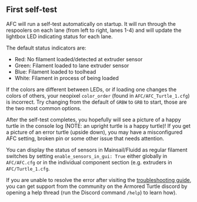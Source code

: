 ## First self-test

AFC will run a self-test automatically on startup. It will run through the respoolers on each lane (from left to right,
lanes 1-4) and will update the lightbox LED indicating status for each lane.

The default status indicators are:

- Red: No filament loaded/detected at extruder sensor
- Green: Filament loaded to lane extruder sensor
- Blue: Filament loaded to toolhead
- White: Filament in process of being loaded

If the colors are different between LEDs, or if loading one changes the colors of others, your neopixel
`color_order` (found in `AFC/AFC_Turtle_1.cfg`) is incorrect. Try changing from the default of `GRBW` to `GRB`
to start, those are the two most common options.

After the self-test completes, you hopefully will see a picture of a happy turtle in the console log (NOTE: an upright
turtle is a happy turtle)! If you get a picture of an error turtle (upside down), you may have a misconfigured AFC
setting, broken pin or some other issue that needs attention.

You can display the status of sensors in Mainsail/Fluidd as regular filament switches by setting
`enable_sensors_in_gui: True` either globally in `AFC/AFC.cfg` or in the individual component section (e.g.
extruders in `AFC/Turtle_1.cfg`.

If you are unable to resolve the error after visiting
the [troubleshooting guide](../../troubleshooting/troubleshooting.md),
you can get support from the community on the Armored Turtle discord by opening a help thread (run the Discord command
``/help``) to learn how).